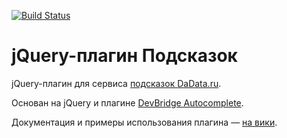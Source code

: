 [![Build Status](https://travis-ci.org/hflabs/suggestions-jquery.png?branch=master)](https://travis-ci.org/hflabs/suggestions-jquery)

jQuery-плагин Подсказок
==================

jQuery-плагин для сервиса [подсказок DaData.ru](https://dadata.ru/suggestions/).

Основан на jQuery и плагине [DevBridge Autocomplete](https://github.com/devbridge/jQuery-Autocomplete).

Документация и примеры использования плагина — [на вики](http://confluence.hflabs.ru/pages/viewpage.action?pageId=207093786).

